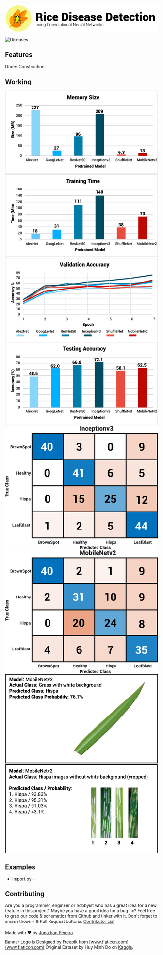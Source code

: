 ![Banner](https://github.com/jonathanrjpereira/Rice-Disease-Classification/blob/master/img/Banner.svg)

![Diseases](https://github.com/jonathanrjpereira/Rice-Disease-Classification/blob/master/img/Diseases_2.svg)



## Features
Under Construction

## Working
![Memory Size](https://github.com/jonathanrjpereira/Rice-Disease-Classification/blob/master/img/Memory%20Size.svg)
![Training Time](https://github.com/jonathanrjpereira/Rice-Disease-Classification/blob/master/img/Training%20Time.svg)
![Validation Accuracy](https://github.com/jonathanrjpereira/Rice-Disease-Classification/blob/master/img/Validation%20Accuracy.svg)
![Testing Accuracy](https://github.com/jonathanrjpereira/Rice-Disease-Classification/blob/master/img/Testing%20Accuracy.svg)
![Inception CM](https://github.com/jonathanrjpereira/Rice-Disease-Classification/blob/master/img/Inception%20CM.svg)
![MobileNet CM](https://github.com/jonathanrjpereira/Rice-Disease-Classification/blob/master/img/MobileNet%20CM.svg)
![Grass Test](https://github.com/jonathanrjpereira/Rice-Disease-Classification/blob/master/img/Grass.svg)
![Hispa Cropped Test](https://github.com/jonathanrjpereira/Rice-Disease-Classification/blob/master/img/Hispa%20Cropped.svg)





## Examples
- [import.py](https://github.com/jonathanrjpereira) -



## Contributing
Are you a programmer, engineer or hobbyist who has a great idea for a new feature in this project? Maybe you have a good idea for a bug fix? Feel free to grab our code & schematics from Github and tinker with it. Don't forget to smash those ⭐️ & Pull Request buttons. [Contributor List](https://github.com/jonathanrjpereira/Rice-Disease-Classification/graphs/contributors)

Made with ❤️ by [Jonathan Pereira](https://github.com/jonathanrjpereira)

Banner Logo is Designed by [Freepik](https://www.freepik.com/) from [www.flaticon.com](www.flaticon.com)
Original Dataset by Huy Minh Do on [Kaggle](https://www.kaggle.com/minhhuy2810/rice-diseases-image-dataset).
